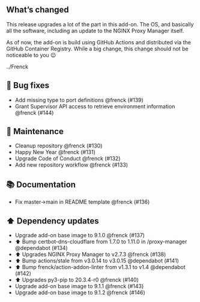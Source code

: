 ## What’s changed

This release upgrades a lot of the part in this add-on.
The OS, and basically all the software, including an update to the NGINX Proxy Manager itself.

As of now, the add-on is build using GitHub Actions and distributed via the GitHub Container Registry. While a big change, this change should not be noticeable to you 😉 

../Frenck

## 🐛 Bug fixes

- Add missing type to port definitions @frenck (#139)
- Grant Supervisor API access to retrieve environment information @frenck (#144)

## 🧰 Maintenance

- Cleanup repository @frenck (#130)
- Happy New Year @frenck (#131)
- Upgrade Code of Conduct @frenck (#132)
- Add new repository workflow @frenck (#133)

## 📚 Documentation

- Fix master->main in README template @frenck (#136)

## ⬆️ Dependency updates

- Upgrade add-on base image to 9.1.0 @frenck (#137)
- ⬆️ Bump certbot-dns-cloudflare from 1.7.0 to 1.11.0 in /proxy-manager @dependabot (#134)
- ⬆ Upgrades NGINX Proxy Manager to v2.7.3 @frenck (#138)
- ⬆️ Bump actions/stale from v3.0.14 to v3.0.15 @dependabot (#141)
- ⬆️ Bump frenck/action-addon-linter from v1.3.1 to v1.4 @dependabot (#142)
- ⬆ Upgrades py3-pip to 20.3.4-r0 @frenck (#140)
- Upgrade add-on base image to 9.1.1 @frenck (#143)
- Upgrade add-on base image to 9.1.2 @frenck (#146)
